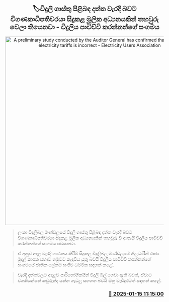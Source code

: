 <p align='center'><b><h2 align='center' title='A preliminary study conducted by the Auditor General has confirmed that the data on electricity tariffs is incorrect - Electricity Users Association'>🏷විදුලි ගාස්තු පිළිබඳ දත්ත වැරදි බවට විගණකාධිපතිවරයා සිදුකළ මූලික අධ්‍යනයකින් තහවුරු වෙලා තියෙනවා - විදුලිය පාවිච්චි කරන්නන්ගේ සංගමය</h2></b></p>
<p align='center'><img src='https://helakuru.sgp1.cdn.digitaloceanspaces.com/esana/images/lib/electrycity-miter[1].jpg' width='600' alt='A preliminary study conducted by the Auditor General has confirmed that the data on electricity tariffs is incorrect - Electricity Users Association'></p>

> ලංකා විදුලිබල මණ්ඩලයේ විදුලි ගාස්තු පිළිබඳ දත්ත වැරදි බවට විගණකාධිපතිවරයා සිදුකළ මූලික අධ්‍යනයකින් තහවුරු වී ඇතැයි විදුලිය පාවිච්චි කරන්නන්ගේ සංගමය පවසනවා.

> ඒ අනුව අදාළ වැරදි ගණනය කිරීම් සිදුකළ විදුලිබල මණ්ඩලයේ නිලධාරීන් රාජ්‍ය මුදල් කාරක සභාව හමුවට කැඳවිය යුතු බවයි විදුලිය පාවිච්චි කරන්නන්ගේ සංගමයේ ජාතික ලේකම් සංජීව ධම්මික සඳහන් කළේ.

> වැරදි දත්තවලට අදාළව පාරිභෝගිකයින් විදුලි බිල් ගෙවා ඇති බවත්, ඒවාට වගකියන්නේ කවුරුන්ද යන්න ගැටලු සහගත බවයි ඔහු වැඩිදුරටත් සඳහන් කළේ. 



<h3 align='right'><a href='https://www.helakuru.lk/esana/p/106581/'>📅 2025-01-15 11:15:00</a></h3>
